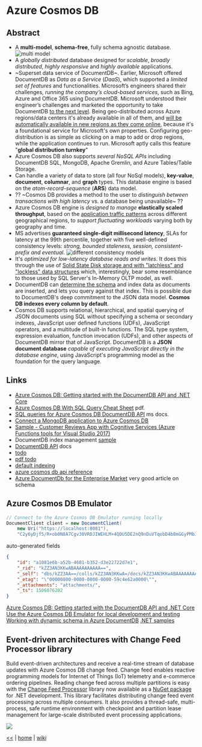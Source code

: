 # Azure Cosmos DB

## Abstract

+ A **multi-model**, **schema-free**, fully schema agnostic database.
![multi model](https://tctechcrunch2011.files.wordpress.com/2017/05/2017-05-08_1533.png)
+ A _globally distributed_ database designed for _scalable_, _broadly distributed_, _highly responsive_ and _highly available_ applications.
+ ~Superset data service of DocumentDB~. Earlier, Microsoft offered DocumentDB as _Data as a Service_ (*DaaS*), which supported a _limited set of features_ and functionalities. 
Microsoft’s engineers shared their challenges, _running the company’s cloud-based services_, 
such as Bing, Azure and Office 365 using DocumentDB. 
Microsoft understood their engineer’s challenges and marketed the opportunity to take DocumentDB [to the next level][1].
Being geo-distributed across Azure regions/data centers it's already available in all of them, 
and [will be automatically available in new regions as they come online][8], 
because it's a foundational service for Microsoft's own properties.
Configuring geo-distribution is as simple as clicking on a map to add or drop regions, 
while the application continues to run. Microsoft aptly calls this feature "**global distribution turnkey**"
+ Azure Cosmos DB also supports _several NoSQL APIs_ including DocumentDB SQL, MongoDB, Apache Gremlin, and Azure Tables/Table Storage.
+ Can handle a variety of data to store (all four NoSql models), **key-value**, **document**, **columnar**, and **graph** types. 
This database engine is based on the _atom-record-sequence_ (**ARS**) data model. 
+  ?? ~Cosmos DB provides a method to the user to _distinguish between transactions with high latency_ vs. a database being unavailable~ ??
+ Azure Cosmos DB engine is _designed to manage_ **elastically scaled throughput**, based on the [application traffic patterns][1] 
across different geographical regions, to _support fluctuating workloads_ varying both by geography and time.
+ MS advertises **guaranteed single-digit millisecond latency**, SLAs for latency at the 99th percentile, 
together with five well-defined consistency levels: _strong, bounded staleness, session, consistent-prefix and eventual_.
![different consistency models](https://tctechcrunch2011.files.wordpress.com/2017/05/2017-05-08_1535.png)
+ It's _optimized for low-latency database reads and writes_. 
It does this through the use of [Solid State Disk storage and with "latchless" and "lockless" data structures][8] 
which, interestingly, bear some resemblance to those used by SQL Server's In-Memory OLTP model, as well.
+ DocumentDB can [determine the schema][3] and index data as documents are inserted, and lets you query against that index. 
This is possible due to DocumentDB's deep commitment to the JSON data model.
**Cosmos DB indexes every column by default**.
+ Cosmos DB supports relational, hierarchical, and spatial querying of JSON documents using SQL 
without specifying a schema or secondary indexes, 
JavaScript user defined functions (UDFs), JavaScript operators, and a multitude of built-in functions. 
The SQL type system, expression evaluation, function invocation (UDFs), and other aspects of DocumentDB mirror that of JavaScript. 
DocumentDB is a **JSON document database** _capable of executing JavaScript directly in the database engine_, using JavaScript's programming model as the foundation for the query language.

## Links

+ [Azure Cosmos DB: Getting started with the DocumentDB API and .NET Core](https://docs.microsoft.com/en-us/azure/cosmos-db/documentdb-dotnetcore-get-started)
+ [Azure Cosmos DB With SQL Query Cheat Sheet](./microsoft-documentdb-sql-query-cheat-sheet-v4.pdf) pdf.
+ [SQL queries for Azure Cosmos DB DocumentDB API][4] ms docs.
+ [Connect a MongoDB application to Azure Cosmos DB][5]
+ [Sample - Customer Reviews App with Cognitive Services (Azure Functions tools for Visual Studio 2017)][6]
+ DocumentDB index management [sample][7]
+ [DocumentDB API][2] docs
+ [todo](https://techcrunch.com/2017/05/10/with-cosmos-db-microsoft-wants-to-build-one-database-to-rule-them-all/)
+ [pdf todo](https://softwareengineeringdaily.com/wp-content/uploads/2017/06/SEDT22-Cosmos-DB.pdf)
+ [default indexing](http://blog.ulriksen.net/default-indexing-in-cosmos-db/)
+ [azure cosmos db api reference](https://docs.microsoft.com/en-us/rest/api/documentdb/)
+ [Azure DocumentDb for the Enterprise Market](https://cloudacademy.com/blog/azure-documentdb-enterprise-market/) very good article on schema 

## Azure Cosmos DB Emulator
```cs
// Connect to the Azure Cosmos DB Emulator running locally
DocumentClient client = new DocumentClient(
    new Uri("https://localhost:8081"), 
    "C2y6yDjf5/R+ob0N8A7Cgv30VRDJIWEHLM+4QDU5DE2nQ9nDuVTqobD4b8mGGyPMbIZnqyMsEcaGQy67XIw/Jw==");
```
auto-generated fields
```json
{
    "id": "a1081e6b-a52b-4601-b352-d3e22722d7e1",
    "_rid": "kZZ3AN3KKwABAAAAAAAAAA==",
    "_self": "dbs/kZZ3AA==/colls/kZZ3AN3KKwA=/docs/kZZ3AN3KKwABAAAAAAAAAA==/",
    "_etag": "\"00000800-0000-0000-0000-59c4e62a0000\"",
    "_attachments": "attachments/",
    "_ts": 1506076202
}
```
[Azure Cosmos DB: Getting started with the DocumentDB API and .NET Core](https://docs.microsoft.com/en-us/azure/cosmos-db/documentdb-dotnetcore-get-started)
[Use the Azure Cosmos DB Emulator for local development and testing](https://docs.microsoft.com/en-us/azure/cosmos-db/local-emulator#command-line)
[Working with dynamic schema in Azure DocumentDB](http://blogs.perficient.com/microsoft/2015/04/working-with-dynamic-schema-in-azure-documentdb/)
[.NET samples](https://docs.microsoft.com/en-us/azure/cosmos-db/documentdb-dotnet-samples)

## Event-driven architectures with Change Feed Processor library
Build event-driven architectures and receive a real-time stream of database updates with Azure Cosmos DB change feed. 
Change feed enables reactive programming models for Internet of Things (IoT) telemetry and e-commerce ordering pipelines. 
Reading change feed across multiple partitions is easy with the [Change Feed Processor][9] library now available as a [NuGet package][10] for .NET development. 
This library facilitates distributing change feed event processing across multiple consumers. 
It also provides a thread-safe, multi-process, safe runtime environment with checkpoint and partition lease management for large-scale distributed event processing applications.

![](https://ukrpqq-db3pap001.files.1drv.com/y4mk2QgJTOGkQlUMjhzZ95RoJmoCEifeJaTJ99y-Jg7M51m22Wv8xQaj3i6zDZoDxC6yVqi5vNcvciEm1lgWmSBdYujMpg0u2pFZy0RvpiJzFujG5IU0NUaDWpKhbfUZnOJs5ns8iG8irmz9vRzFyp8CI6cN2ttg6ln3P9ii8ajKiZGbck_Y8fCBmnR8uBUd7A4PJTeYpZzN375UA0CUvR99g?width=660&height=374&cropmode=none)

[1]: http://www.databasejournal.com/features/mssql/introduction-to-azure-cosmos-db.html
[2]: https://docs.microsoft.com/en-us/azure/cosmos-db/documentdb-introduction
[3]: http://www.c-sharpcorner.com/article/azure-cosmos-db-with-sql-query-cheat-sheet-pdf/
[4]: https://docs.microsoft.com/en-us/azure/cosmos-db/documentdb-sql-query
[5]: https://docs.microsoft.com/en-us/azure/cosmos-db/connect-mongodb-account
[6]: https://azure.microsoft.com/en-us/resources/samples/functions-customer-reviews/
[7]: https://github.com/Azure/azure-documentdb-dotnet/blob/master/samples/code-samples/IndexManagement/Program.cs
[8]: http://www.zdnet.com/article/inside-cosmos-db/
[9]: https://docs.microsoft.com/en-us/azure/cosmos-db/change-feed?wt.mc_id=azurebg_ENAzureNewsletter_September&mkt_tok=eyJpIjoiTWpNME5UQmlNV0ZpTmpFeCIsInQiOiJHdUJmZ2ZEMnp3XC9sblwvMUpnbTA1OFN3VjVWVnYyNnFXWXdwZ2lSRmVHUksxMlNlOFZaQTFQbGpmOFdNTHBiQkN6blkwemR0Sk1yWmRUVk1oNkFVU0RmZXVNVGxocUVNdElJR3Q2cVNIeDNLU0pJRDVEZVNEYjVneDhEaW44elVreDh3ZUI2Zk5PK25mWldCMGkyekV2Zz09In0%3D#change-feed-processor
[10]: https://www.nuget.org/packages/Microsoft.Azure.DocumentDB.ChangeFeedProcessor/?wt.mc_id=azurebg_ENAzureNewsletter_September&mkt_tok=eyJpIjoiTWpNME5UQmlNV0ZpTmpFeCIsInQiOiJHdUJmZ2ZEMnp3XC9sblwvMUpnbTA1OFN3VjVWVnYyNnFXWXdwZ2lSRmVHUksxMlNlOFZaQTFQbGpmOFdNTHBiQkN6blkwemR0Sk1yWmRUVk1oNkFVU0RmZXVNVGxocUVNdElJR3Q2cVNIeDNLU0pJRDVEZVNEYjVneDhEaW44elVreDh3ZUI2Zk5PK25mWldCMGkyekV2Zz09In0%3D

[<<](../nosql.md)
|
[home](../README.md) 
| 
[wiki](https://github.com/illegitimis/Tutorial/wiki) 